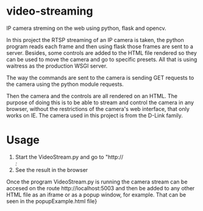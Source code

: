 # video-streaming
IP camera streming on the web using python, flask and opencv.

In this project the RTSP streaming of an IP camera is taken, the python program reads each frame and then using flask those frames are sent to a server. Besides, some controls are added to the HTML file rendered so they can be used to move the camera and go to specific presets. All that is using waitress as the production WSGI server.

The way the commands are sent to the camera is sending GET requests to the camera using the python module requests.

Then the camera and the controls are all rendered on an HTML. The purpose of doing this is to be able to stream and control the camera in any browser, without the restrictions of the camera's web interface, that only works on IE. The camera used in this project is from the D-Link family.

# Usage
  1. Start the VideoStream.py and go to "http://<address>:<port>
  2. See the result in the browser

Once the program VideoStream.py is running the camera stream can be accesed on the route http://localhost:5003 and then be added to any other HTML file as an iframe or as a popup window, for example. That can be seen in the popupExample.html file}



